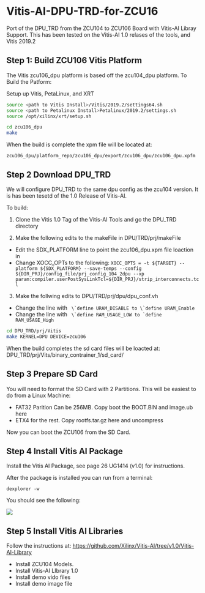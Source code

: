 # Vitis-AI-DPU-TRD-for-ZCU16
Port of the DPU_TRD from the ZCU104 to ZCU106 Board with Vitis-AI Libray Support.
This has been tested on the Vitis-AI 1.0 relases of the tools, and Vitis 2019.2

## Step 1: Build ZCU106 Vitis Platform
The Vitis zcu106_dpu platform is based off the zcu104_dpu platform.
To Build the Patform:

Setup up Vitis, PetaLinux, and XRT

~~~bash
source <path to Vitis Install>/Vitis/2019.2/settings64.sh
source <path to Petalinux Install>Petalinux/2019.2/settings.sh
source /opt/xilinx/xrt/setup.sh
~~~

~~~bash
cd zcu106_dpu
make
~~~

When the build is complete the xpm file will be located at:

```zcu106_dpu/platform_repo/zcu106_dpu/export/zcu106_dpu/zcu106_dpu.xpfm```

## Step 2 Download DPU_TRD 
We will configure DPU_TRD to the same dpu config as the zcu104 version. It is has been tesetd of the 1.0 Release of Vitis-AI.

To build:
1. Clone the Vitis 1.0 Tag of the Vitis-AI Tools and go the  DPU_TRD directory

2.  Make the following edits to the makeFile in DPU/TRD/prj/makeFile
* Edit the SDX_PLATFORM line to point the zcu106_dpu.xpm file loaction in
* Change XOCC_OPTs to the following:
```XOCC_OPTS = -t ${TARGET} --platform ${SDX_PLATFORM} --save-temps --config ${DIR_PRJ}/config_file/prj_config_104_2dpu --xp param:compiler.userPostSysLinkTcl=${DIR_PRJ}/strip_interconnects.tcl ```

3. Make the follwing edits to DPU/TRD/prj/dpu/dpu_conf.vh

* Change the line with ``` \`define URAM_DISABLE to \`define URAM_Enable```
* Change the line with ``` \`define RAM_USAGE_LOW to `define RAM_USAGE_High```

~~~bash
cd DPU_TRD/prj/Vitis
make KERNEL=DPU DEVICE=zcu106
~~~

When the build completes the sd card files will be loacted at: DPU_TRD/prj/Vits/binary_contrainer_1/sd_card/

## Step 3 Prepare SD Card 
You will need to format the SD Card with 2 Partitions. This will be easiest to do from a Linux Machine:
* FAT32 Parition Can be 256MB. Copy boot the BOOT.BIN and image.ub here
* ETX4 for the rest. Copy rootfs.tar.gz here and uncompress

Now you can boot the ZCU106 from the SD Card.


## Step 4 Install Vitis AI Package
Install the Vitis AI Package, see page 26 UG1414 (v1.0) for instructions.

After the package is installed you can run from a terminal:

 ```dexplorer -w ``` 
 
 You should see the following:

![](img/dexplorer.png)


## Step 5 Install Vitis AI Libraries
Follow the instructions at: https://github.com/Xilinx/Vitis-AI/tree/v1.0/Vitis-AI-Library
* Install ZCU104 Models. 
* Install Vitis-AI LIbrary 1.0
* Install demo vido files
* Install demo image file

